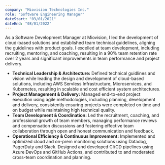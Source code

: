 ```yaml
---
company: "Miovision Technologies Inc."
role: "Software Engineering Manager"
dateStart: "03/01/2021"
dateEnd: "08/01/2022"
---
```


As a Software Development Manager at Miovision, I led the development of cloud-based solutions and established team technical guidelines, aligning the guidelines with product goals. I excelled at team development, including recruiting, mentoring, and coaching, resulting in a 90% team retention rate over 2 years and significant improvements in team performance and project delivery.

- **Technical Leadership & Architecture:** Defined technical guidlines and vision while leading the design and development of cloud-based solutions, including AWS Servless Infrastructure, Microservices, and Kubernetes, resulting in scalable and cost efficient system architectures.
- **Project Management & Delivery:** Managed end-to-end project execution using agile methodologies, including planning, development and delivery, consistently ensuring projects were completed on time and on budget while maintaining high technical quality.
- **Team Development & Coordination:** Led the recruitment, coaching, and professional growth of team members, managing performance reviews and compensation discussions and fostering effective team collaboration through open and honest communication and feedback.
- **Operational Efficiency & Continuous Improvement:** Implemented and optimized cloud and on-prem monitoring solutions using Datadog, PagerDuty and Slack. Designed and developed CI/CD pipelines using Azure DevOps and GitHub Actions, and contributed to and moderated cross-team coordination and planning.